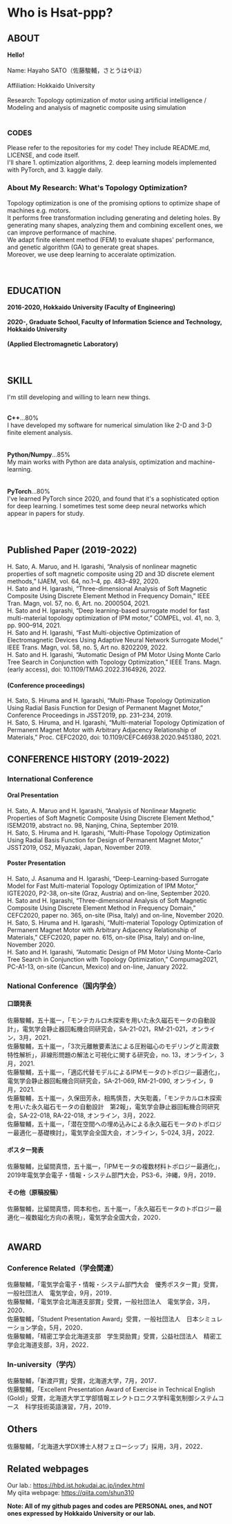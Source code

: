 # Who is Hsat-ppp?
## ABOUT
**Hello!**<br><br>
Name: Hayaho SATO（佐藤駿輔，さとうはやほ）<br><br>
Affiliation: Hokkaido University<br><br>
Research: Topology optimization of motor using artificial intelligence / Modeling and analysis of magnetic composite using simulation<br><br>
### CODES
Please refer to the repositories for my code! They include README.md, LICENSE, and code itself.<br>
I'll share 1. optimization algorithms, 2. deep learning models implemented with PyTorch, and 3. kaggle daily.<br>
### About My Research: What's Topology Optimization?
Topology optimization is one of the promising options to optimize shape of machines e.g. motors.<br>It performs free transformation including generating and deleting holes. By generating many shapes, analyzing them and combining excellent ones, we can improve performance of machine.<br>We adapt finite element method (FEM) to evaluate shapes' performance, and genetic algorithm (GA) to generate great shapes.<br>Moreover, we use deep learning to acceralate optimization.<br><br><br>


## EDUCATION
**2016-2020, Hokkaido University (Faculty of Engineering)<br><br>
2020-, Graduate School, Faculty of Information Science and Technology, Hokkaido University<br><br>
(Applied Electromagnetic Laboratory)<br><br><br>**


## SKILL
I'm still developing and willing to learn new things.<br><br>

**C++**...80%<br>
I have developed my software for numerical simulation like 2-D and 3-D finite element analysis.<br><br><br>
**Python/Numpy**...85%<br>
My main works with Python are data analysis, optimization and machine-learning.<br><br><br>
**PyTorch**...80%<br>
I've learned PyTorch since 2020, and found that it's a sophisticated option for deep learning. I sometimes test some deep neural networks which appear in papers for study.<br><br><br>


## Published Paper (2019-2022)
H. Sato, A. Maruo, and H. Igarashi, “Analysis of nonlinear magnetic properties of soft magnetic composite using 2D and 3D discrete element methods,” IJAEM, vol. 64, no.1–4, pp. 483–492, 2020.<br>
H. Sato and H. Igarashi, “Three-dimensional Analysis of Soft Magnetic Composite Using Discrete Element Method in Frequency Domain,” IEEE Tran. Magn, vol. 57, no. 6, Art. no. 2000504, 2021.<br>
H. Sato and H. Igarashi, “Deep learning-based surrogate model for fast multi-material topology optimization of IPM motor,” COMPEL, vol. 41, no. 3, pp. 900–914, 2021.<br>
H. Sato and H. Igarashi, “Fast Multi-objective Optimization of Electromagnetic Devices Using Adaptive Neural Network Surrogate Model,” IEEE Trans. Magn, vol. 58, no. 5, Art no. 8202209, 2022.<br>
H. Sato and H. Igarashi, “Automatic Design of PM Motor Using Monte Carlo Tree Search in Conjunction with Topology Optimization,” IEEE Trans. Magn. (early access), doi: 10.1109/TMAG.2022.3164926, 2022.<br>
#### (Conference proceedings)<br>
H. Sato, S. Hiruma and H. Igarashi, “Multi-Phase Topology Optimization Using Radial Basis Function for Design of Permanent Magnet Motor,” Conference Proceedings in JSST2019, pp. 231–234, 2019.<br>
H. Sato, S. Hiruma, and H. Igarashi, “Multi-material Topology Optimization of Permanent Magnet Motor with Arbitrary Adjacency Relationship of Materials,” Proc. CEFC2020, doi: 10.1109/CEFC46938.2020.9451380, 2021.<br>

## CONFERENCE HISTORY (2019-2022)
### International Conference<br>
#### Oral Presentation<br>
H. Sato, A. Maruo and H. Igarashi, “Analysis of Nonlinear Magnetic Properties of Soft Magnetic Composite Using Discrete Element Method,” ISEM2019, abstract no. 98, Nanjing, China, September 2019.<br>
H. Sato, S. Hiruma and H. Igarashi, “Multi-Phase Topology Optimization Using Radial Basis Function for Design of Permanent Magnet Motor,” JSST2019, OS2, Miyazaki, Japan, November 2019.<br>
#### Poster Presentation<br>
H. Sato, J. Asanuma and H. Igarashi, “Deep-Learning-based Surrogate Model for Fast Multi-material Topology Optimization of IPM Motor,” IGTE2020, P2-38, on-site (Graz, Austria) and on-line, September 2020.<br>
H. Sato and H. Igarashi, “Three-dimensional Analysis of Soft Magnetic Composite Using Discrete Element Method in Frequency Domain,” CEFC2020, paper no. 365, on-site (Pisa, Italy) and on-line, November 2020.<br>
H. Sato, S. Hiruma and H. Igarashi, “Multi-material Topology Optimization of Permanent Magnet Motor with Arbitrary Adjacency Relationship of Materials,” CEFC2020, paper no. 615, on-site (Pisa, Italy) and on-line, November 2020.<br>
H. Sato and H. Igarashi, “Automatic Design of PM Motor Using Monte-Carlo Tree Search in Conjunction with Topology Optimization,” Compumag2021, PC-A1-13, on-site (Cancun, Mexico) and on-line, January 2022.<br>
### National Conference（国内学会）<br>
#### 口頭発表<br>
佐藤駿輔，五十嵐一，「モンテカルロ木探索を用いた永久磁石モータの自動設計」，電気学会静止器回転機合同研究会，SA-21-021，RM-21-021，オンライン，3月，2021．<br>
佐藤駿輔，五十嵐一，「3次元離散要素法による圧粉磁心のモデリングと周波数特性解析」，非線形問題の解法と可視化に関する研究会，no. 13，オンライン，3月，2021.<br>
佐藤駿輔，五十嵐一，「適応代替モデルによるIPMモータのトポロジー最適化」，電気学会静止器回転機合同研究会，SA-21-069, RM-21-090, オンライン，9月，2021.<br>
佐藤駿輔，五十嵐一，久保田芳永，相馬慎吾，大矢聡義，「モンテカルロ木探索を用いた永久磁石モータの自動設計　第2報」，電気学会静止器回転機合同研究会，SA-22-018, RA-22-018, オンライン，3月，2022.<br>
佐藤駿輔，五十嵐一，「潜在空間への埋め込みによる永久磁石モータのトポロジー最適化－基礎検討」，電気学会全国大会，オンライン，5-024, 3月，2022.<br>
#### ポスター発表<br>
佐藤駿輔，比留間真悟，五十嵐一，「IPMモータの複数材料トポロジー最適化」，2019年電気学会電子・情報・システム部門大会，PS3-6，沖縄，9月，2019．<br>
#### その他（原稿投稿）<br>
佐藤駿輔，比留間真悟，岡本和也，五十嵐一，「永久磁石モータのトポロジー最適化－複数磁化方向の表現」，電気学会全国大会，2020．<br><br>


## AWARD
### Conference Related（学会関連）
佐藤駿輔，「電気学会電子・情報・システム部門大会　優秀ポスター賞」受賞，一般社団法人　電気学会，9月，2019．<br>
佐藤駿輔，「電気学会北海道支部賞」受賞，一般社団法人　電気学会，3月，2020．<br>
佐藤駿輔，「Student Presentation Award」受賞，一般社団法人　日本シミュレーション学会，5月，2020．<br>
佐藤駿輔，「精密工学会北海道支部　学生奨励賞」受賞，公益社団法人　精密工学会北海道支部，3月，2022．<br>
### In-university（学内）
佐藤駿輔，「新渡戸賞」受賞，北海道大学，7月，2017．<br>
佐藤駿輔，「Excellent Presentation Award of Exercise in Technical English (Gold)」受賞，北海道大学工学部情報エレクトロニクス学科電気制御システムコース　科学技術英語演習，7月，2019．<br>


## Others
佐藤駿輔，「北海道大学DX博士人材フェローシップ」採用，3月，2022．<br>


## Related webpages
Our lab.: https://hbd.ist.hokudai.ac.jp/index.html<br>
My qiita webpage: https://qiita.com/shun310<br>

<b>Note: All of my github pages and codes are PERSONAL ones, and NOT ones expressed by Hokkaido University or our lab.<br>
